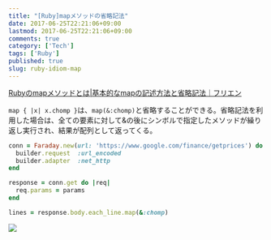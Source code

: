 ```yaml
---
title: "[Ruby]mapメソッドの省略記法"
date: 2017-06-25T22:21:06+09:00
lastmod: 2017-06-25T22:21:06+09:00
comments: true
category: ['Tech']
tags: ['Ruby']
published: true
slug: ruby-idiom-map
---
```


[Rubyのmapメソッドとは\|基本的なmapの記述方法と省略記法｜フリエン](https://furien.jp/columns/139/)

`map { |x| x.chomp }`は、`map(&:chomp)`と省略することができる。省略記法を利用した場合は、全ての要素に対して&の後にシンボルで指定したメソッドが繰り返し実行され、結果が配列として返ってくる。


```ruby
conn = Faraday.new(url: 'https://www.google.com/finance/getprices') do |builder|
  builder.request  :url_encoded
  builder.adapter  :net_http
end

response = conn.get do |req|
  req.params = params
end

lines = response.body.each_line.map(&:chomp)
```

<a href="https://www.amazon.co.jp/%E3%81%9F%E3%81%AE%E3%81%97%E3%81%84Ruby-%E7%AC%AC5%E7%89%88-%E9%AB%98%E6%A9%8B-%E5%BE%81%E7%BE%A9/dp/4797386290/ref=as_li_ss_il?ie=UTF8&qid=1498906341&sr=8-2&keywords=Ruby&linkCode=li2&tag=meganii-22&linkId=5f9ba09ec8ea9778ac0987100f40423c" target="_blank"><img border="0" src="//ws-fe.amazon-adsystem.com/widgets/q?_encoding=UTF8&ASIN=4797386290&Format=_SL160_&ID=AsinImage&MarketPlace=JP&ServiceVersion=20070822&WS=1&tag=meganii-22" ></a><img src="https://ir-jp.amazon-adsystem.com/e/ir?t=meganii-22&l=li2&o=9&a=4797386290" width="1" height="1" border="0" alt="" style="border:none !important; margin:0px !important;" />

